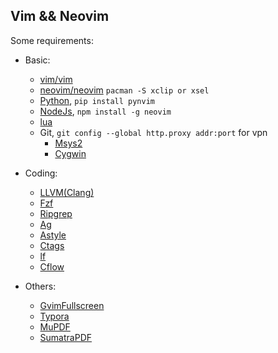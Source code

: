 
## Vim && Neovim

Some requirements:

 - Basic:
    - [vim/vim](https://github.com/vim/vim)
    - [neovim/neovim](https://github.com/neovim/neovim) `pacman -S xclip or xsel`
    - [Python](https://www.python.org/), `pip install pynvim`
    - [NodeJs](https://nodejs.org), `npm install -g neovim`
    - [lua](https://www.lua.org/)
    - Git, `git config --global http.proxy addr:port` for vpn
      - [Msys2](http://www.msys2.org/)
      - [Cygwin](https://cygwin.com)

 - Coding:
    - [LLVM(Clang)](http://llvm.org/)
    - [Fzf](https://github.com/junegunn/fzf)
    - [Ripgrep](https://github.com/BurntSushi/ripgrep)
    - [Ag](https://github.com/k-takata/the_silver_searcher-win32)
    - [Astyle](http://astyle.sourceforge.net)
    - [Ctags](https://github.com/universal-ctags/ctags)
    - [lf](https://github.com/gokcehan/lf)
    - [Cflow](http://www.gnu.org/software/cflow)

 - Others:
    - [GvimFullscreen](./gvimfullscreen)
    - [Typora](https://typora.io/)
    - [MuPDF](https://www.mupdf.com)
    - [SumatraPDF](https://www.sumatrapdfreader.org)
